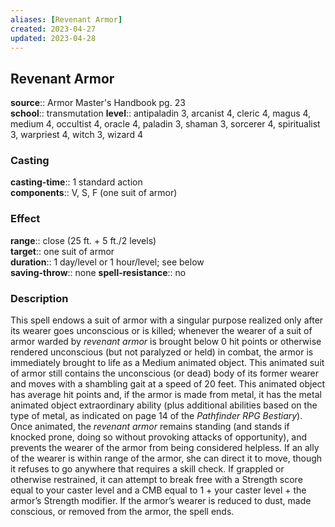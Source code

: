 ```yaml
---
aliases: [Revenant Armor]
created: 2023-04-27
updated: 2023-04-28
---
```


## Revenant Armor

**source**:: Armor Master's Handbook pg. 23  
**school**:: transmutation
**level**:: antipaladin 3, arcanist 4, cleric 4, magus 4, medium 4, occultist 4, oracle 4, paladin 3, shaman 3, sorcerer 4, spiritualist 3, warpriest 4, witch 3, wizard 4

### Casting

**casting-time**:: 1 standard action  
**components**:: V, S, F (one suit of armor)

### Effect

**range**:: close (25 ft. + 5 ft./2 levels)  
**target**:: one suit of armor  
**duration**:: 1 day/level or 1 hour/level; see below  
**saving-throw**:: none
**spell-resistance**:: no

### Description

This spell endows a suit of armor with a singular purpose realized only after its wearer goes unconscious or is killed; whenever the wearer of a suit of armor warded by *revenant armor* is brought below 0 hit points or otherwise rendered unconscious (but not paralyzed or held) in combat, the armor is immediately brought to life as a Medium animated object. This animated suit of armor still contains the unconscious (or dead) body of its former wearer and moves with a shambling gait at a speed of 20 feet. This animated object has average hit points and, if the armor is made from metal, it has the metal animated object extraordinary ability (plus additional abilities based on the type of metal, as indicated on page 14 of the *Pathfinder RPG Bestiary*). Once animated, the *revenant armor* remains standing (and stands if knocked prone, doing so without provoking attacks of opportunity), and prevents the wearer of the armor from being considered helpless. If an ally of the wearer is within range of the armor, she can direct it to move, though it refuses to go anywhere that requires a skill check. If grappled or otherwise restrained, it can attempt to break free with a Strength score equal to your caster level and a CMB equal to 1 + your caster level + the armor’s Strength modifier. If the armor’s wearer is reduced to dust, made conscious, or removed from the armor, the spell ends.
